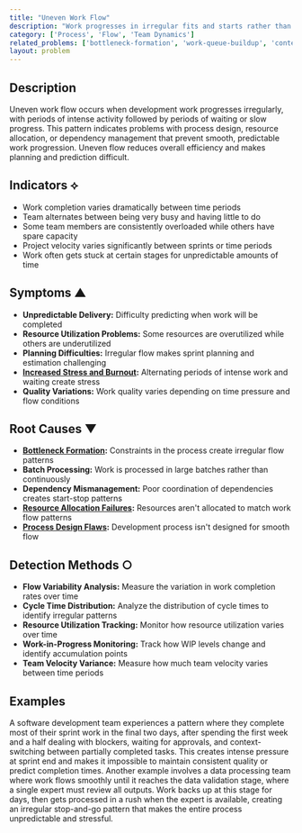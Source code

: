 ```yaml
---
title: "Uneven Work Flow"
description: "Work progresses in irregular fits and starts rather than flowing smoothly through the development process."
category: ['Process', 'Flow', 'Team Dynamics']
related_problems: ['bottleneck-formation', 'work-queue-buildup', 'context-switching-overhead']
layout: problem
---
```


## Description

Uneven work flow occurs when development work progresses irregularly, with periods of intense activity followed by periods of waiting or slow progress. This pattern indicates problems with process design, resource allocation, or dependency management that prevent smooth, predictable work progression. Uneven flow reduces overall efficiency and makes planning and prediction difficult.

## Indicators ⟡

- Work completion varies dramatically between time periods
- Team alternates between being very busy and having little to do
- Some team members are consistently overloaded while others have spare capacity
- Project velocity varies significantly between sprints or time periods
- Work often gets stuck at certain stages for unpredictable amounts of time

## Symptoms ▲

- **Unpredictable Delivery:** Difficulty predicting when work will be completed
- **Resource Utilization Problems:** Some resources are overutilized while others are underutilized
- **Planning Difficulties:** Irregular flow makes sprint planning and estimation challenging
- **[Increased Stress and Burnout](increased-stress-and-burnout.md):** Alternating periods of intense work and waiting create stress
- **Quality Variations:** Work quality varies depending on time pressure and flow conditions

## Root Causes ▼

- **[Bottleneck Formation](bottleneck-formation.md):** Constraints in the process create irregular flow patterns
- **Batch Processing:** Work is processed in large batches rather than continuously
- **Dependency Mismanagement:** Poor coordination of dependencies creates start-stop patterns
- **[Resource Allocation Failures](resource-allocation-failures.md):** Resources aren't allocated to match work flow patterns
- **[Process Design Flaws](process-design-flaws.md):** Development process isn't designed for smooth flow

## Detection Methods ○

- **Flow Variability Analysis:** Measure the variation in work completion rates over time
- **Cycle Time Distribution:** Analyze the distribution of cycle times to identify irregular patterns
- **Resource Utilization Tracking:** Monitor how resource utilization varies over time
- **Work-in-Progress Monitoring:** Track how WIP levels change and identify accumulation points
- **Team Velocity Variance:** Measure how much team velocity varies between time periods

## Examples

A software development team experiences a pattern where they complete most of their sprint work in the final two days, after spending the first week and a half dealing with blockers, waiting for approvals, and context-switching between partially completed tasks. This creates intense pressure at sprint end and makes it impossible to maintain consistent quality or predict completion times. Another example involves a data processing team where work flows smoothly until it reaches the data validation stage, where a single expert must review all outputs. Work backs up at this stage for days, then gets processed in a rush when the expert is available, creating an irregular stop-and-go pattern that makes the entire process unpredictable and stressful.